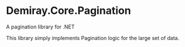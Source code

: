 # Demiray.Core.Pagination
A pagination library for .NET

This library simply implements Pagination logic for the large set of data.

